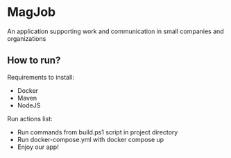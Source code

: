 # MagJob
An application supporting work and communication in small companies and organizations

## How to run?
Requirements to install:
* Docker
* Maven
* NodeJS

Run actions list:
* Run commands from build.ps1 script in project directory
* Run docker-compose.yml with docker compose up
* Enjoy our app!
